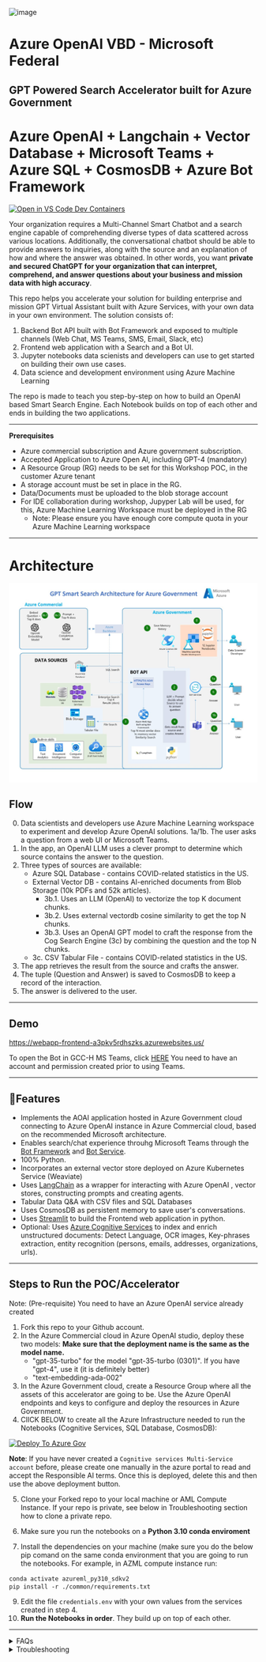 ![image](https://user-images.githubusercontent.com/113465005/226238596-cc76039e-67c2-46b6-b0bb-35d037ae66e1.png)

# Azure OpenAI VBD - Microsoft Federal
## GPT Powered Search Accelerator built for Azure Government
# Azure OpenAI + Langchain + Vector Database + Microsoft Teams + Azure SQL + CosmosDB + Azure Bot Framework

[![Open in VS Code Dev Containers](https://img.shields.io/static/v1?style=for-the-badge&label=Remote%20-%20Containers&message=Open&color=blue&logo=visualstudiocode)](https://vscode.dev/redirect?url=vscode://ms-vscode-remote.remote-containers/cloneInVolume?url=https://github.com/FEDCSUMission/)

Your organization requires a Multi-Channel Smart Chatbot and a search engine capable of comprehending diverse types of data scattered across various locations. Additionally, the conversational chatbot should be able to provide answers to inquiries, along with the source and an explanation of how and where the answer was obtained. In other words, you want **private and secured ChatGPT for your organization that can interpret, comprehend, and answer questions about your business and mission data with high accuracy**.

This repo helps you accelerate your solution for building enterprise and mission GPT Virtual Assistant built with Azure Services, with your own data in your own environment. The solution consists of:

1. Backend Bot API built with Bot Framework and exposed to multiple channels (Web Chat, MS Teams, SMS, Email, Slack, etc)
2. Frontend web application with a Search and a Bot UI.
3. Jupyter notebooks data scienists and developers can use to get started on building their own use cases.
4. Data science and development environment using Azure Machine Learning

The repo is made to teach you step-by-step on how to build an OpenAI based Smart Search Engine. Each Notebook builds on top of each other and ends in building the two applications.

---
**Prerequisites**
* Azure commercial subscription and Azure government subscription.
* Accepted Application to Azure Open AI, including GPT-4 (mandatory)
* A Resource Group (RG)  needs to be set for this Workshop POC, in the customer Azure tenant
* A storage account must be set in place in the RG.
* Data/Documents must be uploaded to the blob storage account
* For IDE collaboration during workshop, Jupyper Lab will be used, for this, Azure Machine Learning Workspace must be deployed in the RG
   * Note: Please ensure you have enough core compute quota in your Azure Machine Learning workspace 

---
# Architecture 
![Architecture](./images/AOAI-SmartSearch-AzureGov-Architecture.jpg "Architecture")

## Flow
0. Data scientists and developers use Azure Machine Learning workspace to experiment and develop Azure OpenAI solutions.
1a/1b. The user asks a question from a web UI or Microsoft Teams.
2. In the app, an OpenAI LLM uses a clever prompt to determine which source contains the answer to the question.
3. Three types of sources are available:
   * Azure SQL Database - contains COVID-related statistics in the US.
   * External Vector DB - contains AI-enriched documents from Blob Storage (10k PDFs and 52k articles).
      * 3b.1. Uses an LLM (OpenAI) to vectorize the top K document chunks.
      * 3b.2. Uses external vectordb cosine similarity to get the top N chunks.
      * 3b.3. Uses an OpenAI GPT model to craft the response from the Cog Search Engine (3c) by combining the question and the top N chunks.
   * 3c. CSV Tabular File - contains COVID-related statistics in the US.
4. The app retrieves the result from the source and crafts the answer.
5. The tuple (Question and Answer) is saved to CosmosDB to keep a record of the interaction.
6. The answer is delivered to the user.

---
## Demo

https://webapp-frontend-a3pkv5rdhszks.azurewebsites.us/

To open the Bot in GCC-H MS Teams, click [HERE](https://teams.microsoft.us/l/chat/0/0?users=28:5d583679-8196-4673-9d77-c294c010bca5)  You need to have an account and permission created prior to using Teams.

---

## 🔧**Features**

   - Implements the AOAI application hosted in Azure Government cloud connecting to Azure OpenAI instance in Azure Commercial cloud, based on the recommended Microsoft architecture.
   - Enables search/chat experience throuhg Microsoft Teams through the [Bot Framework](https://dev.botframework.com/) and [Bot Service](https://azure.microsoft.com/en-us/products/bot-services/).
   - 100% Python.
   - Incorporates an external vector store deployed on Azure Kubernetes Service (Weaviate)
   - Uses [LangChain](https://langchain.readthedocs.io/en/latest/) as a wrapper for interacting with Azure OpenAI , vector stores, constructing prompts and creating agents.
   - Tabular Data Q&A with CSV files and SQL Databases
   - Uses CosmosDB as persistent memory to save user's conversations.
   - Uses [Streamlit](https://streamlit.io/) to build the Frontend web application in python.
   - Optional: Uses [Azure Cognitive Services](https://azure.microsoft.com/en-us/products/cognitive-services/) to index and enrich unstructured documents: Detect Language, OCR images, Key-phrases extraction, entity recognition (persons, emails, addresses, organizations, urls).

   

---

## **Steps to Run the POC/Accelerator**

Note: (Pre-requisite) You need to have an Azure OpenAI service already created

1. Fork this repo to your Github account.
2. In the Azure Commercial cloud in Azure OpenAI studio, deploy these two models: **Make sure that the deployment name is the same as the model name.**
   - "gpt-35-turbo" for the model "gpt-35-turbo (0301)". If you have "gpt-4", use it (it is definitely better)
   - "text-embedding-ada-002"
3. In the Azure Government cloud, create a Resource Group where all the assets of this accelerator are going to be. Use the Azure OpenAI endpoints and keys to configure and deploy the resources in Azure Government.
4. ClICK BELOW to create all the Azure Infrastructure needed to run the Notebooks (Cognitive Services, SQL Database, CosmosDB):

[![Deploy To Azure Gov](https://aka.ms/deploytoazuregovbutton)](https://portal.azure.us/#create/Microsoft.Template/uri/https%3A%2F%2Fraw.githubusercontent.com%2FFederalCSUMission%2FAzure-OpenAI-Accelerator-Federal%2Fmain%2Fazuredeploy.json) 

**Note**: If you have never created a `Cognitive services Multi-Service account` before, please create one manually in the azure portal to read and accept the Responsible AI terms. Once this is deployed, delete this and then use the above deployment button.

5. Clone your Forked repo to your local machine or AML Compute Instance. If your repo is private, see below in Troubleshooting section how to clone a private repo.

6. Make sure you run the notebooks on a **Python 3.10 conda enviroment**
7. Install the dependencies on your machine (make sure you do the below pip comand on the same conda environment that you are going to run the notebooks. For example, in AZML compute instance run:
```
conda activate azureml_py310_sdkv2
pip install -r ./common/requirements.txt
```
9. Edit the file `credentials.env` with your own values from the services created in step 4.
10. **Run the Notebooks in order**. They build up on top of each other.

---

<details>

<summary>FAQs</summary>
  
## **FAQs**

1. **Why do we use Prompt Engineering rather than the fine-tune approach?**

A: Quoting the [OpenAI documentation](https://platform.openai.com/docs/guides/fine-tuning): "GPT-3 has been pre-trained on a vast amount of text from the open internet. When given a prompt with just a few examples, it can often intuit what task you are trying to perform and generate a plausible completion. This is often called "few-shot learning.
Fine-tuning improves on few-shot learning by training on many more examples than can fit in the prompt, letting you achieve better results on a wide number of tasks. Once a model has been fine-tuned, you won't need to provide examples in the prompt anymore. This **saves costs and enables lower-latency requests**"

However, fine-tuning the model requires providing hundreds or thousands of Prompt and Completion tuples, which are essentially query-response samples. The purpose of fine-tuning is not to give the LLM knowledge of the company's data but to provide it with examples so it can perform tasks really well without requiring examples on every prompt.

There are cases where fine-tuning is necessary, such as when the examples contain proprietary data that should not be exposed in prompts or when the language used is highly specialized, as in healthcare, pharmacy, or other industries or use cases where the language used is not commonly found on the internet.
</details>

<details>

<summary>Troubleshooting</summary>
  
## Troubleshooting

Steps to clone a private repo:
- On your Terminal, Paste the text below, substituting in your GitHub email address. [Generate a new SSH key](https://docs.github.com/en/authentication/connecting-to-github-with-ssh/generating-a-new-ssh-key-and-adding-it-to-the-ssh-agent#generating-a-new-ssh-key).
```bash
ssh-keygen -t ed25519 -C "your_email@example.com"
```
- Copy the SSH public key to your clipboard. [Add a new SSH key](https://docs.github.com/en/authentication/connecting-to-github-with-ssh/generating-a-new-ssh-key-and-adding-it-to-the-ssh-agent#generating-a-new-ssh-key).
```bash
cat ~/.ssh/id_ed25519.pub
# Then select and copy the contents of the id_ed25519.pub file
# displayed in the terminal to your clipboard
```
- On GitHub, go to **Settings-> SSH and GPG Keys-> New SSH Key**
- In the "Title" field, add a descriptive label for the new key. "AML Compute". In the "Key" field, paste your public key.
- Clone your private repo
```bash
git clone git@github.com:YOUR-USERNAME/YOUR-REPOSITORY.git
```
</details>


